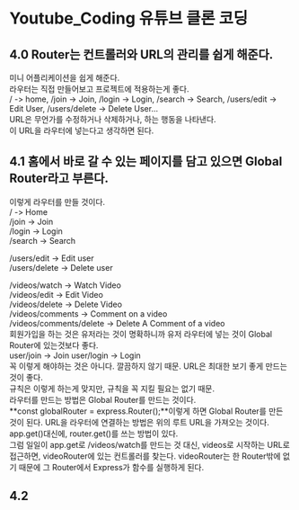 # Youtube_Coding 유튜브 클론 코딩
   
## 4.0 Router는 컨트롤러와 URL의 관리를 쉽게 해준다.
미니 어플리케이션을 쉽게 해준다.   
라우터는 직접 만들어보고 프로젝트에 적용하는게 좋다.   
/ -> home, /join -> Join, /login -> Login, /search -> Search, /users/edit -> Edit User, /users/delete -> Delete User...   
URL은 무언가를 수정하거나 삭제하거나, 하는 행동을 나타낸다.   
이 URL을 라우터에 넣는다고 생각하면 된다.   
   
## 4.1 홈에서 바로 갈 수 있는 페이지를 담고 있으면 Global Router라고 부른다.
이렇게 라우터를 만들 것이다.   
/ -> Home   
/join -> Join   
/login -> Login   
/search -> Search   
   
/users/edit -> Edit user   
/users/delete -> Delete user   
   
/videos/watch -> Watch Video   
/videos/edit -> Edit Video   
/videos/delete -> Delete Video   
/videos/comments -> Comment on a video   
/videos/comments/delete -> Delete A Comment of a video   
회원가입을 하는 것은 유저라는 것이 명확하니까 유저 라우터에 넣는 것이 Global Router에 있는것보다 좋다.   
user/join -> Join   user/login -> Login   
꼭 이렇게 해야하는 것은 아니다. 깔끔하지 않기 때문. URL은 최대한 보기 좋게 만드는 것이 좋다.  
규칙은 이렇게 하는게 맞지만, 규칙을 꼭 지킬 필요는 없기 때문.   
라우터를 만드는 방법은 Global Router를 만드는 것이다.   
**const globalRouter = express.Router();**이렇게 하면 Global Router를 만든 것이 된다.
URL을 라우터에 연결하는 방법은 위의 루트 URL을 가져오는 것이다.   
app.get()대신에, router.get()를 쓰는 방법이 있다.   
그럼 일일이 app.get로 /videos/watch를 만드는 것 대신, videos로 시작하는 URL로 접근하면, videoRouter에 있는 컨트롤러를 찾는다.
videoRouter는 한 Router밖에 없기 때문에 그 Router에서 Express가 함수를 실행하게 된다.   
   
## 4.2 